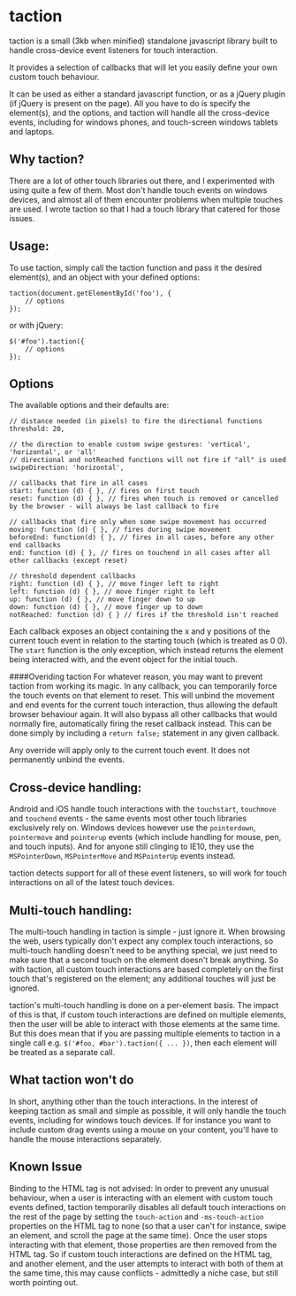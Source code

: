 taction
===========

taction is a small (3kb when minified) standalone javascript library built to handle cross-device event listeners for touch interaction. 

It provides a selection of callbacks that will let you easily define your own custom touch behaviour.

It can be used as either a standard javascript function, or as a jQuery plugin (if jQuery is present on the page). All you have to do is specify the element(s), and the options, and taction will handle all the cross-device events, including for windows phones, and touch-screen windows tablets and laptops.

Why taction?
-----------
There are a lot of other touch libraries out there, and I experimented with using quite a few of them. Most don't handle touch events on windows devices, and almost all of them encounter problems when multiple touches are used. I wrote taction so that I had a touch library that catered for those issues.

Usage:
-----------
To use taction, simply call the taction function and pass it the desired element(s), and an object with your defined options:

    taction(document.getElementById('foo'), {
        // options
    });

or with jQuery:

    $('#foo').taction({
        // options
    });
    
Options
-----------
The available options and their defaults are:

    // distance needed (in pixels) to fire the directional functions
    threshold: 20,

    // the direction to enable custom swipe gestures: 'vertical', 'horizontal', or 'all'
    // directional and notReached functions will not fire if "all" is used
    swipeDirection: 'horizontal',

    // callbacks that fire in all cases
    start: function (d) { }, // fires on first touch
    reset: function (d) { }, // fires when touch is removed or cancelled by the browser - will always be last callback to fire

    // callbacks that fire only when some swipe movement has occurred
    moving: function (d) { }, // fires during swipe movement
    beforeEnd: function(d) { }, // fires in all cases, before any other end callbacks
    end: function (d) { }, // fires on touchend in all cases after all other callbacks (except reset)

    // threshold dependent callbacks
    right: function (d) { }, // move finger left to right
    left: function (d) { }, // move finger right to left
    up: function (d) { }, // move finger down to up
    down: function (d) { }, // move finger up to down
    notReached: function (d) { } // fires if the threshold isn't reached

Each callback exposes an object containing the x and y positions of the current touch event in relation to the starting touch (which is treated as 0 0). The `start` function is the only exception, which instead returns the element being interacted with, and the event object for the initial touch.

####Overiding taction
For whatever reason, you may want to prevent taction from working its magic. In any callback, you can temporarily force the touch events on that element to reset. This will unbind the movement and end events for the current touch interaction, thus allowing the default browser behaviour again. It will also bypass all other callbacks that would normally fire, automatically firing the reset callback instead. This can be done simply by including a `return false;` statement in any given callback. 

Any override will apply only to the current touch event. It does not permanently unbind the events.

Cross-device handling:
-----------
Android and iOS handle touch interactions with the `touchstart`, `touchmove` and `touchend` events - the same events most other touch libraries exclusively rely on. Windows devices however use the `pointerdown`, `pointermove` and `pointerup` events (which include handling for mouse, pen, and touch inputs). And for anyone still clinging to IE10, they use the `MSPointerDown`, `MSPointerMove` and `MSPointerUp` events instead.

taction detects support for all of these event listeners, so will work for touch interactions on all of the latest touch devices.

Multi-touch handling:
-----------
The multi-touch handling in taction is simple - just ignore it. When browsing the web, users typically don't expect any complex touch interactions, so multi-touch handling doesn't need to be anything special, we just need to make sure that a second touch on the element doesn't break anything. So with taction, all custom touch interactions are based completely on the first touch that's registered on the element; any additional touches will just be ignored.

taction's multi-touch handling is done on a per-element basis. The impact of this is that, if custom touch interactions are defined on multiple elements, then the user will be able to interact with those elements at the same time. But this does mean that if you are passing multiple elements to taction in a single call e.g. `$('#foo, #bar').taction({ ... })`, then each element will be treated as a separate call.

What taction won't do
-----------
In short, anything other than the touch interactions. In the interest of keeping taction as small and simple as possible, it will only handle the touch events, including for windows touch devices. If for instance you want to include custom drag events using a mouse on your content, you'll have to handle the mouse interactions separately.

Known Issue
-----------
Binding to the HTML tag is not advised: 
In order to prevent any unusual behaviour, when a user is interacting with an element with custom touch events defined, taction temporarily disables all default touch interactions on the rest of the page by setting the `touch-action` and `-ms-touch-action` properties on the HTML tag to none (so that a user can't for instance, swipe an element, and scroll the page at the same time). Once the user stops interacting with that element, those properties are then removed from the HTML tag. So if custom touch interactions are defined on the HTML tag, and another element, and the user attempts to interact with both of them at the same time, this may cause conflicts - admittedly a niche case, but still worth pointing out.